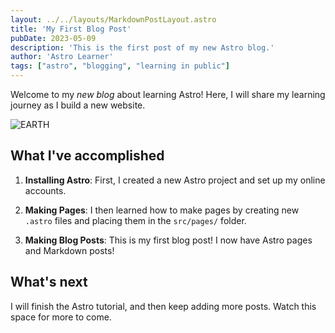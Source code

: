 ```yaml
---
layout: ../../layouts/MarkdownPostLayout.astro
title: 'My First Blog Post'
pubDate: 2023-05-09
description: 'This is the first post of my new Astro blog.'
author: 'Astro Learner'
tags: ["astro", "blogging", "learning in public"]
---
```


Welcome to my _new blog_ about learning Astro! Here, I will share my learning journey as I build a new website.

![EARTH](/images/2022-01-15_eruption_of_Hunga_Tonga.gif)

## What I've accomplished

1. **Installing Astro**: First, I created a new Astro project and set up my online accounts.

2. **Making Pages**: I then learned how to make pages by creating new `.astro` files and placing them in the `src/pages/` folder.

3. **Making Blog Posts**: This is my first blog post! I now have Astro pages and Markdown posts!

## What's next

I will finish the Astro tutorial, and then keep adding more posts. Watch this space for more to come.
